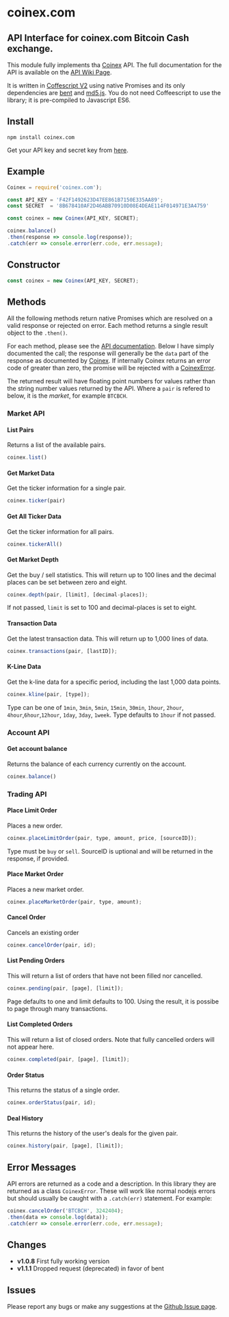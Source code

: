# coinex.com

[api]: https://github.com/coinexcom/coinex_exchange_api/wiki
[coinex]: https://www.coinex.com/
[coffee2]: https://coffeescript.org/v2/
[apikey]: https://www.coinex.com/apikey

## API Interface for coinex.com Bitcoin Cash exchange.

This module fully implements tha [Coinex][coinex] API. The
full documentation for the API is available on the
[API Wiki Page][api].

It is written in [Coffescript V2][coffee2] using native Promises and
its only dependencies are [bent](https://www.npmjs.com/package/bent)
and [md5.js](https://www.npmjs.com/package/md5.js).
You do not need Coffeescript to use the library; it is pre-compiled to
Javascript ES6.

## Install

```
npm install coinex.com
```

Get your API key and secret key from [here][apikey].

## Example

```javascript
Coinex = require('coinex.com');

const API_KEY = 'F42F1492623D47EE861B7150E335AA89';
const SECRET  = '8B678410AF2D46ABB70910D08E4DEAE114F014971E3A4759'

const coinex = new Coinex(API_KEY, SECRET);

coinex.balance()
.then(response => console.log(response));
.catch(err => console.error(err.code, err.message);
```

## Constructor

```javascript
const coinex = new Coinex(API_KEY, SECRET);
```

## Methods

All the following methods return native Promises which are resolved
on a valid response or rejected on error. Each method returns a
single result object to the `.then()`.

For each method, please see the [API documentation][api].  Below
I have simply documented the call; the response will generally
be the `data` part of the response as documented by [Coinex][api].
If internally Coinex returns an error code of greater than zero,
the promise will be rejected with a [CoinexError](#error-messages).

The returned result will have floating point numbers for values
rather than the string number values returned by the API.  Where a
`pair` is refered to below, it is the *market*, for example `BTCBCH`.

### Market API

#### List Pairs

Returns a list of the available pairs.

```javascript
coinex.list()
```

#### Get Market Data

Get the ticker information for a single pair.

```javascript
coinex.ticker(pair)
```

#### Get All Ticker Data

Get the ticker information for all pairs.

```javascript
coinex.tickerAll()
```

#### Get Market Depth

Get the buy / sell statistics. This will return up to 100
lines and the decimal places can be set between zero and
eight.

```javascript
coinex.depth(pair, [limit], [decimal-places]);
```

If not passed, `limit` is set to 100 and decimal-places is set to
eight.

#### Transaction Data

Get the latest transaction data.  This will return up to 1,000
lines of data.

```javascript
coinex.transactions(pair, [lastID]);
```

#### K-Line Data

Get the k-line data for a specific period, including the last
1,000 data points.

```javascript
coinex.kline(pair, [type]);
```

Type can be one of `1min`, `3min`, `5min`, `15min`, `30min`,
`1hour`, `2hour`, `4hour`,`6hour`,`12hour`, `1day`, `3day`, `1week`.
Type defaults to `1hour` if not passed.

### Account API

#### Get account balance

Returns the balance of each currency currently on the account.

```javascript
coinex.balance()
```

### Trading API

#### Place Limit Order

Places a new order.

```javascript
coinex.placeLimitOrder(pair, type, amount, price, [sourceID]);
```

Type must be `buy` or `sell`.  SourceID is uptional and will be returned
in the response, if provided.

#### Place Market Order

Places a new market order.

```javascript
coinex.placeMarketOrder(pair, type, amount);
```

#### Cancel Order

Cancels an existing order

```javascript
coinex.cancelOrder(pair, id);
```

#### List Pending Orders

This will return a list of orders that have not been filled
nor cancelled.

```javascript
coinex.pending(pair, [page], [limit]);
```

Page defaults to one and limit defaults to 100.  Using the result,
it is possibe to page through many transactions.

#### List Completed Orders

This will return a list of closed orders.  Note that fully cancelled
orders will not appear here.

```javascript
coinex.completed(pair, [page], [limit]);
```

#### Order Status

This returns the status of a single order.

```javascript
coinex.orderStatus(pair, id);
```

#### Deal History

This returns the history of the user's deals for the given pair.

```javascript
coinex.history(pair, [page], [limit]);
```

## Error Messages

API errors are returned as a code and a description.  In this library
they are returned as a class `CoinexError`.  These will work like
normal nodejs errors but should usually be caught with a `.catch(err)`
statement.  For example:

```javascript
coinex.cancelOrder('BTCBCH', 3242404);
.then(data => console.log(data));
.catch(err => console.error(err.code, err.message);
```

## Changes
* **v1.0.8** First fully working version
* **v1.1.1** Dropped request (deprecated) in favor of bent

## Issues

Please report any bugs or make any suggestions at the
[Github Issue page](https://github.com/CliffS/coinex.com/issues).


